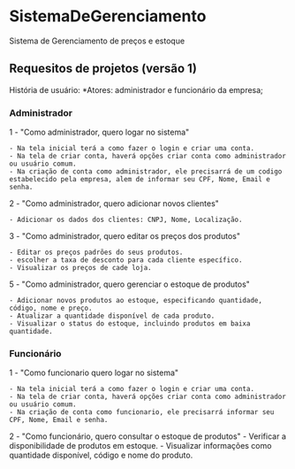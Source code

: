 # SistemaDeGerenciamento
Sistema de Gerenciamento de preços e estoque

## Requesitos de projetos (versão 1)
História de usuário:
*Atores: administrador e funcionário da empresa;

### Administrador
1 - "Como administrador, quero logar no sistema"

    - Na tela inicial terá a como fazer o login e criar uma conta.
    - Na tela de criar conta, haverá opções criar conta como administrador ou usuário comum.
    - Na criação de conta como administrador, ele precisarrá de um codigo estabelecido pela empresa, alem de informar seu CPF, Nome, Email e senha.

2 - "Como administrador, quero adicionar novos clientes"

    - Adicionar os dados dos clientes: CNPJ, Nome, Localização.

3 - "Como administrador, quero editar os preços dos produtos"

    - Editar os preços padrões do seus produtos.
    - escolher a taxa de desconto para cada cliente específico.
    - Visualizar os preços de cade loja.
    
5 - "Como administrador, quero gerenciar o estoque de produtos"

    - Adicionar novos produtos ao estoque, especificando quantidade, código, nome e preço.
    - Atualizar a quantidade disponível de cada produto.
    - Visualizar o status do estoque, incluindo produtos em baixa quantidade.


### Funcionário

1 - "Como funcionario quero logar no sistema"

    - Na tela inicial terá a como fazer o login e criar uma conta.
    - Na tela de criar conta, haverá opções criar conta como administrador ou usuário comum.
    - Na criação de conta como funcionario, ele precisarrá informar seu CPF, Nome, Email e senha.

2 - "Como funcionário, quero consultar o estoque de produtos"
    - Verificar a disponibilidade de produtos em estoque.
    - Visualizar informações como quantidade disponível, código e nome do produto.
